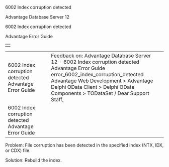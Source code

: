 6002 Index corruption detected




Advantage Database Server 12  

6002 Index corruption detected

Advantage Error Guide

|  |
| --- |
|  |

|  |  |  |  |  |
| --- | --- | --- | --- | --- |
| 6002 Index corruption detected  Advantage Error Guide |  |  | Feedback on: Advantage Database Server 12 - 6002 Index corruption detected Advantage Error Guide error\_6002\_index\_corruption\_detected Advantage Web Development > Advantage Delphi OData Client > Delphi OData Components > TODataSet / Dear Support Staff, |  |
| 6002 Index corruption detected  Advantage Error Guide |  |  |  |  |

Problem: File corruption has been detected in the specified index (NTX, IDX, or CDX) file.

Solution: Rebuild the index.